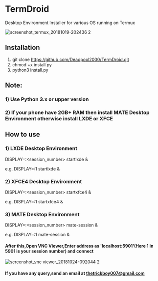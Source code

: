 # TermDroid
Desktop Environment Installer for various OS running on Termux

![screenshot_termux_20181019-202436 2](https://user-images.githubusercontent.com/32305505/47226191-8527a080-d3dd-11e8-9ddc-68182f546140.png)


## Installation
1) git clone https://github.com/Deadpool2000/TermDroid.git
2) chmod +x install.py
3) python3 install.py

## Note: 

### 1) Use Python 3.x or upper version

### 2) If your phone have 2GB+ RAM then install MATE Desktop Environment otherwise install LXDE or XFCE

## How to use
### 1) LXDE Desktop Environment 
DISPLAY=:<session_number> startlxde &

e.g. DISPLAY=:1 startlxde &

### 2) XFCE4 Desktop Environment 
DISPLAY=:<session_number> startxfce4 &

e.g. DISPLAY=:1 startxfce4 &

### 3) MATE Desktop Environment 
DISPLAY=:<session_number> mate-session &

e.g. DISPLAY=:1 mate-session &

#### After this,Open VNC Viewer,Enter address as 'localhost:5901'(Here 1 in 5901 is your session number) and connect 

![screenshot_vnc viewer_20181024-092044 2](https://user-images.githubusercontent.com/32305505/47405269-6ecb6d00-d76e-11e8-8a5e-1ac3d54bbfef.png)



#### If you have any query,send an email at thetrickboy007@gmail.com
